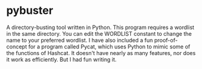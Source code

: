 # pybuster
A directory-busting tool written in Python.
This program requires a wordlist in the same directory. You can edit the WORDLIST constant to change the name to your preferred wordlist. 
I have also included a fun proof-of-concept for a program called Pycat, which uses Python to mimic some of the functions of Hashcat. It doesn't have nearly as many features, nor does it work as efficiently. But I had fun writing it.
